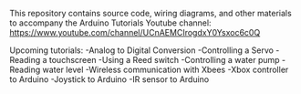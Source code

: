 This repository contains source code, wiring diagrams, and other materials to accompany the Arduino Tutorials Youtube channel: https://www.youtube.com/channel/UCnAEMCIrogdxY0Ysxoc6c0Q

Upcoming tutorials:
-Analog to Digital Conversion
-Controlling a Servo
-Reading a touchscreen
-Using a Reed switch
-Controlling a water pump
-Reading water level
-Wireless communication with Xbees
-Xbox controller to Arduino
-Joystick to Arduino
-IR sensor to Arduino
